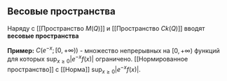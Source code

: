 ## Весовые пространства
Наряду с [[Пространство $M(Q)$]] и [[Пространство $Ck(Q)$]] вводят **весовые пространства**

**Пример:**
$C(e^{-x};[0,+\infty))$ - множество непрерывных на $[0,+\infty)$ функций для которых $\sup_{x\ge0}|e^{-x}f(x)|$ ограничено. [[Нормированное пространство]] с [[Норма]] $\sup_{x\ge0}|e^{-x}f(x)|$.